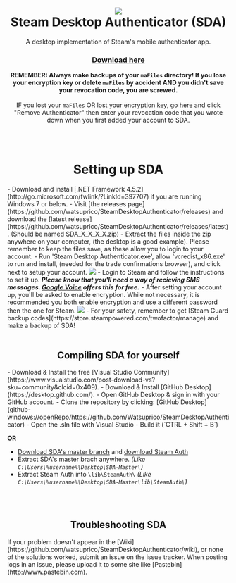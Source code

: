 <h1 align="center">
  <img  src="http://i.imgur.com/60QOYqG.jpg"/>
  <br/>
  Steam Desktop Authenticator (SDA)
</h1>
<p align="center">
  A desktop implementation of Steam's mobile authenticator app.<br/>
  <!--<sup>This fork is managed by Watsuprico and uses <a href="https://github.com/IgnaceMaes/MaterialSkin">a material design look.</a>-->
</p>
<h3 align="center">
  <a href="https://github.com/watsuprico/SteamDesktopAuthenticator/releases/latest">Download here</a>
</h3>
<p align="center">
  <b>REMEMBER: Always make backups of your <code>maFiles</code> directory! If you lose your encryption key or delete <code>maFiles</code> by accident AND you didn't save your revocation code, you are screwed.</b>
  <br/>
  <br/>
  IF you lost your <code>maFiles</code> OR lost your encryption key, go <a href="https://store.steampowered.com/twofactor/manage">here</a> and click "Remove Authenticator" then enter your revocation code that you wrote down when you first added your account to SDA.
</p>

<br/>
<br/>

<h1 align="center">
  Setting up SDA
</h1>
  - Download and install [.NET Framework 4.5.2](http://go.microsoft.com/fwlink/?LinkId=397707) if you are running Windows 7 or below.
  - Visit [the releases page](https://github.com/watsuprico/SteamDesktopAuthenticator/releases) and download the [latest release](https://github.com/watsuprico/SteamDesktopAuthenticator/releases/latest). (Should be named SDA_X_X_X_X.zip)
  - Extract the files inside the zip anywhere on your computer, (the desktop is a good example). Please remember to keep the files save, as these allow you to login to your account.
  - Run 'Steam Desktop Authenticator.exe', allow 'vcredist_x86.exe' to run and install, (needed for the trade confirmations browser), and click next to setup your account. <img src="http://i.imgur.com/lRGJ7f8.png"/>
   - Login to Steam and follow the instructions to set it up. <b><i>Please know that you'll need a way of recieving SMS messages. <a href="https://google.com/voice">Google Voice</a> offers this for free.</b></i>
   - After setting your account up, you'll be asked to enable encryption. While not necessary, it is recommended you both enable encryption and use a different password then the one for Steam. <img src="http://i.imgur.com/OtRTW48.png"/>
   - For your safety, remember to get [Steam Guard backup codes](https://store.steampowered.com/twofactor/manage) and make a backup of SDA!

<br/>
<br/>

<h2 align="center">
  Compiling SDA for yourself
</h2>
- Download & Install the free [Visual Studio Community](https://www.visualstudio.com/post-download-vs?sku=community&clcid=0x409).
- Download & Install [GitHub Desktop](https://desktop.github.com/).
- Open GitHub Desktop & sign in with your GitHub account.
- Clone the repository by clicking: [GitHub Desktop](github-windows://openRepo/https://github.com/Watsuprico/SteamDesktopAuthenticator)
- Open the .sln file with Visual Studio
- Build it (`CTRL + Shift + B`)

**OR**
- [Download SDA's master branch](https://github.com/watsuprico/SteamDesktopAuthenticator/archive/master.zip) and [download Steam Auth](https://github.com/geel9/SteamAuth/archive/master.zip) 
- Extract SDA's master brach anywhere. *(Like `C:\Users\%username%\Desktop\SDA-Master\`)*
 - Extract Steam Auth into `\lib\SteamAuth\` *(Like `C:\Users\%username%\Desktop\SDA-Master\lib\SteamAuth\`)*

<br/>
<br/>

<h2 align="center">
  Troubleshooting SDA
</h2>
If your problem doesn't appear in the [Wiki](https://github.com/watsuprico/SteamDesktopAuthenticator/wiki), or none of the solutions worked, submit an issue on the issue tracker. When posting logs in an issue, please upload it to some site like [Pastebin](http://www.pastebin.com).

<br/>
<br/>



<!--<h1 align="center">
  Themes
</h1>
<p align="center">
  SDA has a <a href="https://github.com/IgnaceMaes/MaterialSkin">material design look</a> to it which also allows for custom theming.
  <br/>
  In the theme editor you can customize the theme using Google's color pallete... <img src="http://i.imgur.com/Z0ZvQ0I.png"/>
  <br/>
  ...or select your own! <img src="http://i.imgur.com/NGYQ0gM.png"/>
</p>-->
